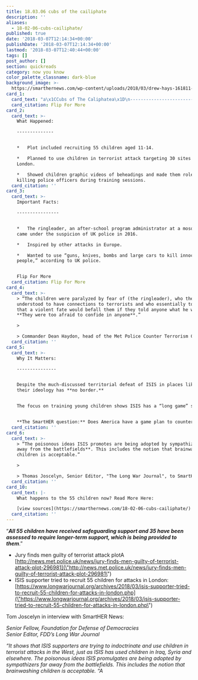 ```yaml
---
title: 18.03.06 cubs of the cailiphate
description: ''
aliases:
  - 18-02-06-cubs-cailiphate/
published: true
date: '2018-03-07T12:14:34+00:00'
publishDate: '2018-03-07T12:14:34+00:00'
lastmod: '2018-03-07T12:40:44+00:00'
tags: []
post_author: []
section: quickreads
category: now you know
color_palette_classname: dark-blue
background_image: >-
  https://smarthernews.com/wp-content/uploads/2018/03/drew-hays-161811-unsplash-scaled.jpg
card_1:
  card_text: "a\x1CCubs of The Caliphatea\x1D\n-------------------------\n\nWhat ISIS calls its training program for children.\n\nMajor terrorism case in London shows it’s NOT just happening in the Middle East.\n\nJury found three men guilty of crimes you have to read to believe.\n\nFlip For More"
  card_citation: Flip For More
card_2:
  card_text: >-
    What Happened:

    --------------


    *   Plot included recruiting 55 children aged 11-14.

    *   Planned to use children in terrorist attack targeting 30 sites across
    London.

    *   Showed children graphic videos of beheadings and made them role play
    killing police officers during training sessions.
  card_citation: ''
card_3:
  card_text: >-
    Important Facts:

    ----------------


    *   The ringleader, an after-school program administrator at a mosque, first
    came under the suspicion of UK police in 2016.

    *   Inspired by other attacks in Europe.

    *   Wanted to use “guns, knives, bombs and large cars to kill innocent
    people,” according to UK police.


    Flip For More
  card_citation: Flip For More
card_4:
  card_text: >-
    > “The children were paralyzed by fear of (the ringleader), who they
    understood to have connections to terrorists and who essentially told them
    that a violent fate would befall them if they told anyone what he was doing.
    **They were too afraid to confide in anyone**.”

    > 

    > Commander Dean Haydon, head of the Met Police Counter Terrorism Command
  card_citation: ''
card_5:
  card_text: >-
    Why It Matters:

    ---------------


    Despite the much-discussed territorial defeat of ISIS in places like Syria,
    their ideology has **no border.**


    The focus on training young children shows ISIS has a “long game” strategy.


    **The SmartHER question:** Does America have a game plan to counter it?
  card_citation: ''
card_6:
  card_text: >-
    > “The poisonous ideas ISIS promotes are being adopted by sympathizers **far
    away from the battlefields**. This includes the notion that brainwashing
    children is acceptable.”

    > 

    > Thomas Joscelyn, Senior Editor, "The Long War Journal", to SmartHER News
  card_citation: ''
card_10:
  card_text: |-
    What happens to the 55 children now? Read More Here:

    [view sources](https://smarthernews.com/18-02-06-cubs-cailiphate/)
  card_citation: ''
---
```

“_**All 55 children have received safeguarding support and 35 have been assessed to require longer-term support, which is being provided to them**_.”

*   Jury finds men guilty of terrorist attack plotA [http://news.met.police.uk/news/jury-finds-men-guilty-of-terrorist-attack-plot-296981](\"http://news.met.police.uk/news/jury-finds-men-guilty-of-terrorist-attack-plot-296981\")
*   ISIS supporter tried to recruit 55 children for attacks in London: [https://www.longwarjournal.org/archives/2018/03/isis-supporter-tried-to-recruit-55-children-for-attacks-in-london.php](\"https://www.longwarjournal.org/archives/2018/03/isis-supporter-tried-to-recruit-55-children-for-attacks-in-london.php\")

Tom Joscelyn in interview with SmartHER News:

_Senior Fellow, Foundation for Defense of Democracies  
Senior Editor, FDD’s Long War Journal_

_“It shows that ISIS supporters are trying to indoctrinate and use children in terrorist attacks in the West, just as ISIS has used children in Iraq, Syria and elsewhere. The poisonous ideas ISIS promulgates are being adopted by sympathizers far away from the battlefields. This includes the notion that brainwashing children is acceptable. “A_
